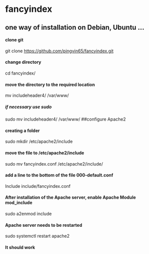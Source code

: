 # fancyindex
## one way of installation on Debian, Ubuntu ...
#### clone git
git clone https://github.com/pingvin65/fancyindex.git
#### change directory
cd fancyindex/
#### move the directory to the required location
mv includeheader4/ /var/www/
##### if necessary use sudo
sudo mv includeheader4/ /var/www/
##configure Apache2
#### creating a folder
sudo mkdir /etc/apache2/include
#### move the file to /etc/apache2/include
sudo mv fancyindex.conf /etc/apache2/include/
#### add a line to the bottom of the file 000-default.conf
Include include/fancyindex.conf
#### After installation of the Apache server, enable Apache Module mod_include
sudo a2enmod include 
#### Apache server needs to be restarted
sudo  systemctl restart apache2
#### It should work
